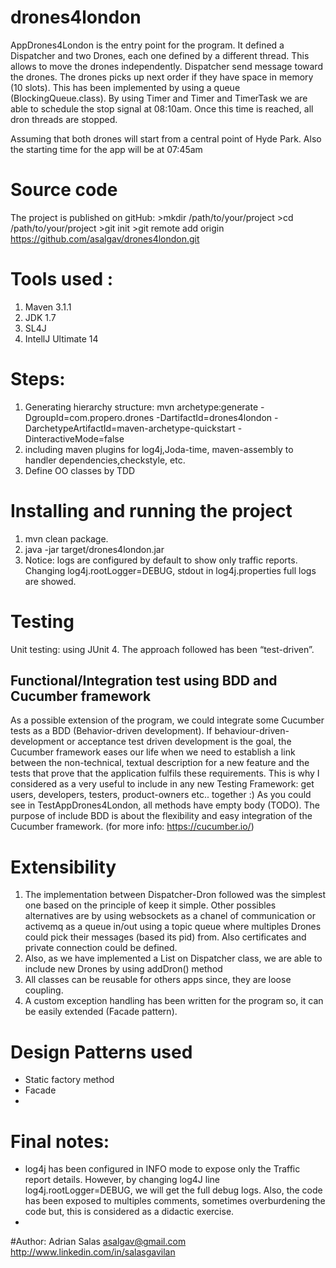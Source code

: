 # drones4london

AppDrones4London is the entry point for the program. It defined a Dispatcher and two Drones, each one defined by a different thread.
This allows to move the drones independently.
Dispatcher send message toward the drones. The drones picks up next order if they have space in memory (10 slots).
This has been implemented by using a queue (BlockingQueue.class).
By using Timer and Timer and TimerTask we are able to schedule the stop signal at 08:10am. Once this time is reached,
all dron threads are stopped.

Assuming that both drones will start from a central point of Hyde Park. Also the starting time for the app will be at 07:45am

# Source code
The project is published on gitHub:
	>mkdir /path/to/your/project
	>cd /path/to/your/project
	>git init
	>git remote add origin https://github.com/asalgav/drones4london.git

# Tools used :
1. Maven 3.1.1
2. JDK 1.7
3. SL4J
4. IntellJ Ultimate 14

# Steps:
1. Generating hierarchy structure:
mvn archetype:generate -DgroupId=com.propero.drones -DartifactId=drones4london -DarchetypeArtifactId=maven-archetype-quickstart -DinteractiveMode=false
2. including maven plugins for log4j,Joda-time, maven-assembly to handler dependencies,checkstyle, etc.
3. Define OO classes by TDD

# Installing and running the project
1. mvn clean package.
2. java -jar target/drones4london.jar
3. Notice: logs are configured by default to show only traffic reports. Changing log4j.rootLogger=DEBUG, stdout in log4j.properties full logs are showed.


# Testing
Unit testing: using JUnit 4.
The approach followed has been “test-driven”.

## Functional/Integration test using BDD and Cucumber framework
As a possible extension of the program, we could integrate some Cucumber tests as a BDD (Behavior-driven development).
If behaviour-driven-development or acceptance test driven development is the goal,
the Cucumber framework eases our life when we need to  establish a link between the non-technical,
textual description for a new feature and the tests that prove that the application fulfils these requirements.
This is why I considered as a very useful to include in any new Testing Framework: get users, developers,
testers, product-owners etc.. together :)
As you could see in TestAppDrones4London, all methods have empty body (TODO). The purpose of include BDD is about the flexibility and easy integration
of the Cucumber framework. (for more info: https://cucumber.io/)



# Extensibility
1. The implementation between Dispatcher-Dron followed was the simplest one based on the principle of keep it simple.
Other possibles alternatives are by using websockets as a chanel of communication or activemq as a queue in/out using
a topic queue where multiples Drones could pick their messages (based its pid) from. Also certificates and private connection could be defined.
2. Also, as we have implemented a List<Dron> on Dispatcher class, we are able to include new Drones by using addDron() method
3. All classes can be reusable for others apps since, they are loose coupling.
4. A custom exception handling has been written for the program so, it can be easily extended (Facade pattern).

# Design Patterns used
- Static factory method
- Facade
-

# Final notes:
* log4j has been configured in INFO mode to expose only the Traffic report details.
However, by changing log4J line log4j.rootLogger=DEBUG, we will get the full debug logs.
Also, the code has been exposed to multiples comments, sometimes overburdening the code but, this is considered as a didactic exercise.
*

#Author:
 Adrian Salas
 asalgav@gmail.com
 http://www.linkedin.com/in/salasgavilan

